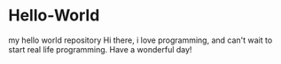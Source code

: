 # Hello-World
my hello world repository
Hi there, i love programming, and can't wait to start real life programming.
Have a wonderful day!
